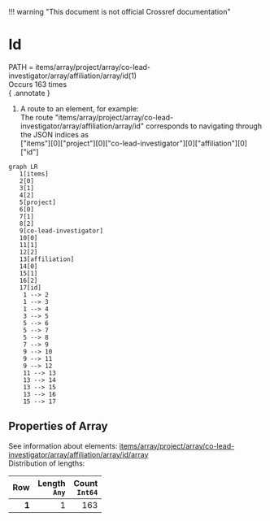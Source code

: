 !!! warning "This document is not official Crossref documentation"
# Id
PATH = items/array/project/array/co-lead-investigator/array/affiliation/array/id(1)  
Occurs 163 times  
{ .annotate }

1. A route to an element, for example:  
   The route "items/array/project/array/co-lead-investigator/array/affiliation/array/id" corresponds to navigating through the JSON indices as  
   ["items"][0]["project"][0]["co-lead-investigator"][0]["affiliation"][0]["id"]  

```mermaid
graph LR
   1[items]
   2[0]
   3[1]
   4[2]
   5[project]
   6[0]
   7[1]
   8[2]
   9[co-lead-investigator]
   10[0]
   11[1]
   12[2]
   13[affiliation]
   14[0]
   15[1]
   16[2]
   17[id]
    1 --> 2
    1 --> 3
    1 --> 4
    3 --> 5
    5 --> 6
    5 --> 7
    5 --> 8
    7 --> 9
    9 --> 10
    9 --> 11
    9 --> 12
    11 --> 13
    13 --> 14
    13 --> 15
    13 --> 16
    15 --> 17
```


## Properties of Array
See information about elements: [items/array/project/array/co-lead-investigator/array/affiliation/array/id/array](array/index.md)  
Distribution of lengths:  

| **Row** | **Length**<br>`Any` | **Count**<br>`Int64` |
|--------:|--------------------:|---------------------:|
| **1**   | 1                   | 163                  |

